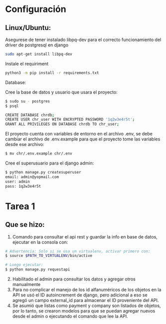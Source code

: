 Configuración
=============

Linux/Ubuntu:
-------------

Asegurese de tener instalado libpq-dev para el correcto funcionamiento del driver de postgresql en django

```sh
sudo apt-get install libpq-dev
```

Instale el requiriment
```sh
python3 -m pip install -r requirements.txt
```

Database:

Cree la base de datos y usuario que usara el proyecto:

```sh
$ sudo su - postgres
$ psql

CREATE DATABASE chrdb;
CREATE USER chr_user WITH ENCRYPTED PASSWORD '1q2w3e4r5t';
GRANT ALL PRIVILEGES ON DATABASE chrdb TO chr_user;
```

El proyecto cuenta con variables de entorno en el archivo .env, se debe cambiar el archivo de .env.example para que el proyecto tome las variables desde ese archivo:

```sh
$ mv chr/.env.example chr/.env
```

Cree el superusuario para el django admin:

```sh
$ python manage.py createsuperuser
email: admin@yopmail.com
user: admin
pass: 1q2w3e4r5t
```

Tarea 1
=======

Que se hizo:
------------

1. Comando para consultar el api rest y guardar la info en base de datos, ejecutar en la consola con:
```sh
# Advertencia: Solo si se usa un virtualenv, activar primero con:
$ source $PATH_TO_VIRTUALENV/bin/active

# Luego ejecutar:
$ python manage.py requestapi
```
2. Habilitado el admin para consultar los datos y agregar otros manualmente
3. Para no complicar el manejo de los id alfanuméricos de los objetos en la API se usó el ID autoincrement de django, pero adicional a eso se agregó un campo external_id para almacenar el ID proveniente del API.
4. Se asumió que listas como payment y company son listados de objetos, por lo tanto, se crearon modelos para que se puedan agregar nuevos desde el admin o ejecutando el comando que lee la API.